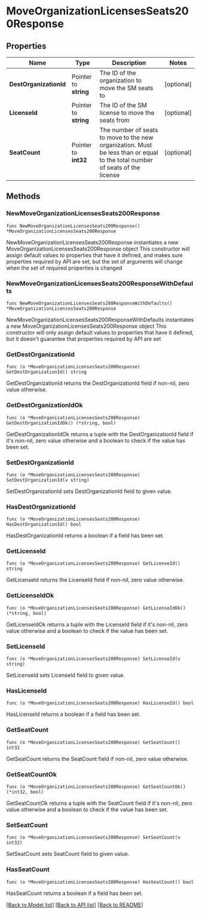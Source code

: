 # MoveOrganizationLicensesSeats200Response

## Properties

Name | Type | Description | Notes
------------ | ------------- | ------------- | -------------
**DestOrganizationId** | Pointer to **string** | The ID of the organization to move the SM seats to | [optional] 
**LicenseId** | Pointer to **string** | The ID of the SM license to move the seats from | [optional] 
**SeatCount** | Pointer to **int32** | The number of seats to move to the new organization. Must be less than or equal to the total number of seats of the license | [optional] 

## Methods

### NewMoveOrganizationLicensesSeats200Response

`func NewMoveOrganizationLicensesSeats200Response() *MoveOrganizationLicensesSeats200Response`

NewMoveOrganizationLicensesSeats200Response instantiates a new MoveOrganizationLicensesSeats200Response object
This constructor will assign default values to properties that have it defined,
and makes sure properties required by API are set, but the set of arguments
will change when the set of required properties is changed

### NewMoveOrganizationLicensesSeats200ResponseWithDefaults

`func NewMoveOrganizationLicensesSeats200ResponseWithDefaults() *MoveOrganizationLicensesSeats200Response`

NewMoveOrganizationLicensesSeats200ResponseWithDefaults instantiates a new MoveOrganizationLicensesSeats200Response object
This constructor will only assign default values to properties that have it defined,
but it doesn't guarantee that properties required by API are set

### GetDestOrganizationId

`func (o *MoveOrganizationLicensesSeats200Response) GetDestOrganizationId() string`

GetDestOrganizationId returns the DestOrganizationId field if non-nil, zero value otherwise.

### GetDestOrganizationIdOk

`func (o *MoveOrganizationLicensesSeats200Response) GetDestOrganizationIdOk() (*string, bool)`

GetDestOrganizationIdOk returns a tuple with the DestOrganizationId field if it's non-nil, zero value otherwise
and a boolean to check if the value has been set.

### SetDestOrganizationId

`func (o *MoveOrganizationLicensesSeats200Response) SetDestOrganizationId(v string)`

SetDestOrganizationId sets DestOrganizationId field to given value.

### HasDestOrganizationId

`func (o *MoveOrganizationLicensesSeats200Response) HasDestOrganizationId() bool`

HasDestOrganizationId returns a boolean if a field has been set.

### GetLicenseId

`func (o *MoveOrganizationLicensesSeats200Response) GetLicenseId() string`

GetLicenseId returns the LicenseId field if non-nil, zero value otherwise.

### GetLicenseIdOk

`func (o *MoveOrganizationLicensesSeats200Response) GetLicenseIdOk() (*string, bool)`

GetLicenseIdOk returns a tuple with the LicenseId field if it's non-nil, zero value otherwise
and a boolean to check if the value has been set.

### SetLicenseId

`func (o *MoveOrganizationLicensesSeats200Response) SetLicenseId(v string)`

SetLicenseId sets LicenseId field to given value.

### HasLicenseId

`func (o *MoveOrganizationLicensesSeats200Response) HasLicenseId() bool`

HasLicenseId returns a boolean if a field has been set.

### GetSeatCount

`func (o *MoveOrganizationLicensesSeats200Response) GetSeatCount() int32`

GetSeatCount returns the SeatCount field if non-nil, zero value otherwise.

### GetSeatCountOk

`func (o *MoveOrganizationLicensesSeats200Response) GetSeatCountOk() (*int32, bool)`

GetSeatCountOk returns a tuple with the SeatCount field if it's non-nil, zero value otherwise
and a boolean to check if the value has been set.

### SetSeatCount

`func (o *MoveOrganizationLicensesSeats200Response) SetSeatCount(v int32)`

SetSeatCount sets SeatCount field to given value.

### HasSeatCount

`func (o *MoveOrganizationLicensesSeats200Response) HasSeatCount() bool`

HasSeatCount returns a boolean if a field has been set.


[[Back to Model list]](../README.md#documentation-for-models) [[Back to API list]](../README.md#documentation-for-api-endpoints) [[Back to README]](../README.md)


